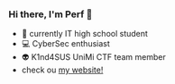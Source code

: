 ### Hi there, I'm Perf 👋

- 🌱 currently IT high school student
- 💻 CyberSec enthusiast
- 👽 K1nd4SUS UniMi CTF team member
- check ou [my website!](https://mattiaperfumo.it)
<!--
**mperf/mperf** is a ✨ _special_ ✨ repository because its `README.md` (this file) appears on your GitHub profile.

Here are some ideas to get you started:

- 🌱 currently IT high school student
- 👯 I’m looking to collaborate on ...
- 🤔 I’m looking for help with ...
- 💬 Ask me about ...
- 📫 How to reach me: ...
- 😄 Pronouns: ...
- ⚡ Fun fact: ...
-->

